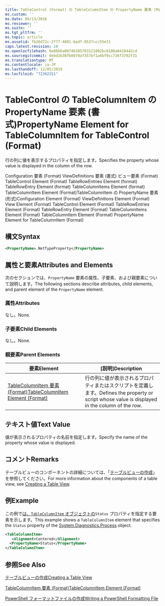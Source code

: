 ```yaml
---
title: TableControl (Format) の TableColumnItem の PropertyName 要素 |Microsoft Docs
ms.custom: ''
ms.date: 09/13/2016
ms.reviewer: ''
ms.suite: ''
ms.tgt_pltfrm: ''
ms.topic: article
ms.assetid: fb26d72c-2f77-4801-badf-0537ccc55e31
caps.latest.revision: 10
ms.openlocfilehash: 6e86b6a0874b385703121802bc8108a0410442cd
ms.sourcegitcommit: debd2b38fb8070a7357bf1a4bf9cc736f3702f31
ms.translationtype: MT
ms.contentlocale: ja-JP
ms.lasthandoff: 12/05/2019
ms.locfileid: "72362251"
---
```

# <a name="propertyname-element-for-tablecolumnitem-for-tablecontrol-format"></a><span data-ttu-id="2c4d9-102">TableControl の TableColumnItem の PropertyName 要素 (書式)</span><span class="sxs-lookup"><span data-stu-id="2c4d9-102">PropertyName Element for TableColumnItem for TableControl (Format)</span></span>

<span data-ttu-id="2c4d9-103">行の列に値を表示するプロパティを指定します。</span><span class="sxs-lookup"><span data-stu-id="2c4d9-103">Specifies the property whose value is displayed in the column of the row.</span></span>

<span data-ttu-id="2c4d9-104">Configuration 要素 (Format) ViewDefinitions 要素 (書式) ビュー要素 (Format) TableControl Element (Format) TableRowEntries Element (format) TableRowEntry Element (format) TableColumnItems Element (format) TableColumnItem Element (Format)TableColumnItem の PropertyName 要素 (形式)</span><span class="sxs-lookup"><span data-stu-id="2c4d9-104">Configuration Element (Format) ViewDefinitions Element (Format) View Element (Format) TableControl Element (Format) TableRowEntries Element (Format) TableRowEntry Element (Format) TableColumnItems Element (Format) TableColumnItem Element (Format) PropertyName Element for TableColumnItem (Format)</span></span>

## <a name="syntax"></a><span data-ttu-id="2c4d9-105">構文</span><span class="sxs-lookup"><span data-stu-id="2c4d9-105">Syntax</span></span>

```xml
<PropertyName>.NetTypeProperty</PropertyName>
```

## <a name="attributes-and-elements"></a><span data-ttu-id="2c4d9-106">属性と要素</span><span class="sxs-lookup"><span data-stu-id="2c4d9-106">Attributes and Elements</span></span>

<span data-ttu-id="2c4d9-107">次のセクションでは、`PropertyName` 要素の属性、子要素、および親要素について説明します。</span><span class="sxs-lookup"><span data-stu-id="2c4d9-107">The following sections describe attributes, child elements, and parent element of the `PropertyName` element.</span></span>

### <a name="attributes"></a><span data-ttu-id="2c4d9-108">属性</span><span class="sxs-lookup"><span data-stu-id="2c4d9-108">Attributes</span></span>

<span data-ttu-id="2c4d9-109">なし。</span><span class="sxs-lookup"><span data-stu-id="2c4d9-109">None.</span></span>

### <a name="child-elements"></a><span data-ttu-id="2c4d9-110">子要素</span><span class="sxs-lookup"><span data-stu-id="2c4d9-110">Child Elements</span></span>

<span data-ttu-id="2c4d9-111">なし。</span><span class="sxs-lookup"><span data-stu-id="2c4d9-111">None.</span></span>

### <a name="parent-elements"></a><span data-ttu-id="2c4d9-112">親要素</span><span class="sxs-lookup"><span data-stu-id="2c4d9-112">Parent Elements</span></span>

|<span data-ttu-id="2c4d9-113">要素</span><span class="sxs-lookup"><span data-stu-id="2c4d9-113">Element</span></span>|<span data-ttu-id="2c4d9-114">[説明]</span><span class="sxs-lookup"><span data-stu-id="2c4d9-114">Description</span></span>|
|-------------|-----------------|
|[<span data-ttu-id="2c4d9-115">TableColumnItem 要素 (Format)</span><span class="sxs-lookup"><span data-stu-id="2c4d9-115">TableColumnItem Element (Format)</span></span>](./tablecolumnitem-element-for-tablecolumnitems-for-tablecontrol-format.md)|<span data-ttu-id="2c4d9-116">行の列に値が表示されるプロパティまたはスクリプトを定義します。</span><span class="sxs-lookup"><span data-stu-id="2c4d9-116">Defines the property or script whose value is displayed in the column of the row.</span></span>|

## <a name="text-value"></a><span data-ttu-id="2c4d9-117">テキスト値</span><span class="sxs-lookup"><span data-stu-id="2c4d9-117">Text Value</span></span>

<span data-ttu-id="2c4d9-118">値が表示されるプロパティの名前を指定します。</span><span class="sxs-lookup"><span data-stu-id="2c4d9-118">Specify the name of the property whose value is displayed.</span></span>

## <a name="remarks"></a><span data-ttu-id="2c4d9-119">コメント</span><span class="sxs-lookup"><span data-stu-id="2c4d9-119">Remarks</span></span>

<span data-ttu-id="2c4d9-120">テーブルビューのコンポーネントの詳細については、「[テーブルビューの作成](./creating-a-table-view.md)」を参照してください。</span><span class="sxs-lookup"><span data-stu-id="2c4d9-120">For more information about the components of a table view, see [Creating a Table View](./creating-a-table-view.md).</span></span>

## <a name="example"></a><span data-ttu-id="2c4d9-121">例</span><span class="sxs-lookup"><span data-stu-id="2c4d9-121">Example</span></span>

<span data-ttu-id="2c4d9-122">この例で[は、`TableColumnItem` オブジェクトの](/dotnet/api/System.Diagnostics.Process)`Status` プロパティを指定する要素を示します。</span><span class="sxs-lookup"><span data-stu-id="2c4d9-122">This example shows a `TableColumnItem` element that specifies the `Status` property of the [System.Diagnostics.Process](/dotnet/api/System.Diagnostics.Process) object.</span></span>

```xml
<TableColumnItem>
   <Alignment>Centered</Alignment>
  <PropertyName>Status</PropertyName>
</TableColumnItem>

```

## <a name="see-also"></a><span data-ttu-id="2c4d9-123">参照</span><span class="sxs-lookup"><span data-stu-id="2c4d9-123">See Also</span></span>

[<span data-ttu-id="2c4d9-124">テーブルビューの作成</span><span class="sxs-lookup"><span data-stu-id="2c4d9-124">Creating a Table View</span></span>](./creating-a-table-view.md)

[<span data-ttu-id="2c4d9-125">TableColumnItem 要素 (Format)</span><span class="sxs-lookup"><span data-stu-id="2c4d9-125">TableColumnItem Element (Format)</span></span>](./tablecolumnitem-element-for-tablecolumnitems-for-tablecontrol-format.md)

[<span data-ttu-id="2c4d9-126">PowerShell フォーマットファイルの作成</span><span class="sxs-lookup"><span data-stu-id="2c4d9-126">Writing a PowerShell Formatting File</span></span>](./writing-a-powershell-formatting-file.md)
